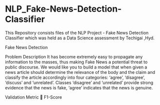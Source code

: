 # NLP_Fake-News-Detection-Classifier
This Repository consists files of the NLP Project - Fake News Detection Classifier which was held as a Data Science assessment by Techigai ,Hyd.


Fake News Detection


Problem Description
It has become extremely easy to propagate any information to the masses, thus making Fake News a potential threat to public discourse. We would like you to build a model that
when given a news article should determine the relevance of the body and the claim and classify the article accordingly into four categories: ‘agree’, ‘disagree’, ‘discuss’ and
‘unrelated’. Classes ‘disagree’ and ‘unrelated’ provide strong evidence that the news is fake, ‘agree’ indicates that the news is genuine.

Validation Metric
 F1-Score
